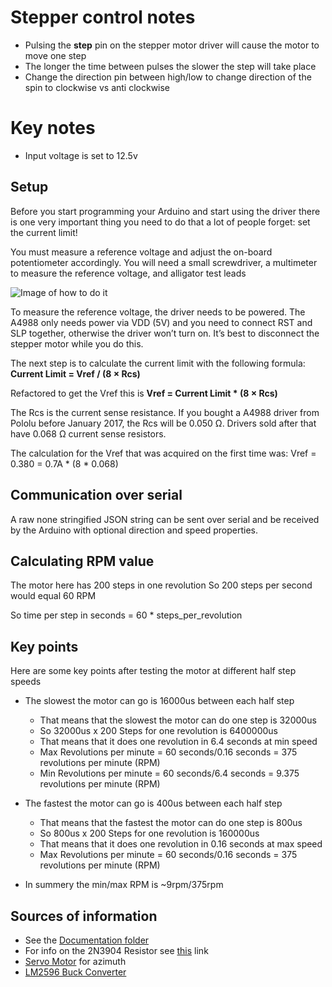 # Stepper control notes

- Pulsing the **step** pin on the stepper motor driver will cause the motor to move one step
- The longer the time between pulses the slower the step will take place
- Change the direction pin between high/low to change direction of the spin to clockwise vs anti clockwise

# Key notes
- Input voltage is set to 12.5v

## Setup 

Before you start programming your Arduino and start using the driver there is one very important thing you need to do that a lot of people forget: set the current limit!

You must measure a reference voltage and adjust the on-board potentiometer accordingly. You will need a small screwdriver, a multimeter to measure the reference voltage, and alligator test leads

![Image of how to do it](https://www.makerguides.com/wp-content/uploads/2019/02/A4988-current-limit-wiring-diagram-schematic-e1560009202882.png)

To measure the reference voltage, the driver needs to be powered. The A4988 only needs power via VDD (5V) and you need to connect RST and SLP together, otherwise the driver won’t turn on. It’s best to disconnect the stepper motor while you do this.

The next step is to calculate the current limit with the following formula: **Current Limit = Vref / (8 × Rcs)**

Refactored to get the Vref this is **Vref = Current Limit * (8 × Rcs)**

The Rcs is the current sense resistance. If you bought a A4988 driver from Pololu before January 2017, the Rcs will be 0.050 Ω. Drivers sold after that have 0.068 Ω current sense resistors.

The calculation for the Vref that was acquired on the first time was:
Vref = 0.380 = 0.7A * (8 * 0.068)


## Communication over serial

A raw none stringified JSON string can be sent over serial and be received by the Arduino with optional direction and speed properties.


## Calculating RPM value

The motor here has 200 steps in one revolution
So 200 steps per second would equal 60 RPM

So time per step in seconds = 60 * steps_per_revolution



## Key points

Here are some key points after testing the motor at different half step speeds

- The slowest the motor can go is 16000us between each half step
  - That means that the slowest the motor can do one step is 32000us
  - So 32000us x 200 Steps for one revolution is 6400000us
  - That means that it does one revolution in 6.4 seconds at min speed
  - Max Revolutions per minute = 60 seconds/0.16 seconds = 375 revolutions per minute (RPM)
  - Min Revolutions per minute = 60 seconds/6.4 seconds = 9.375 revolutions per minute (RPM)

- The fastest the motor can go is 400us between each half step
  - That means that the fastest the motor can do one step is 800us
  - So 800us x 200 Steps for one revolution is 160000us
  - That means that it does one revolution in 0.16 seconds at max speed
  - Max Revolutions per minute = 60 seconds/0.16 seconds = 375 revolutions per minute (RPM)

- In summery the min/max RPM is ~9rpm/375rpm 

## Sources of information
 - See the [Documentation folder](./documentation/)
 - For info on the 2N3904 Resistor see [this](https://www.homemade-circuits.com/understanding-transistor-2n3904/) link
 - [Servo Motor](https://www.amazon.de/dp/B09WRBHSVD?ref=ppx_yo2ov_dt_b_product_details&th=1) for azimuth 
 - [LM2596 Buck Converter](https://www.amazon.de/Yizhet-LM2596-Buck-Converter-3-0/dp/B0823P6PW6/ref=sr_1_1_sspa?crid=NU4899MSJCM5&keywords=buck%2Bwandler%2B12v%2Bauf%2B6v&qid=1678690421&refinements=p_85%3A20943776031%2Cp_72%3A419117031&rnid=419116031&rps=1&sprefix=buck%2Bconverter%2B12v%2Bto%2B6v%2Caps%2C105&sr=8-1-spons&sp_csd=d2lkZ2V0TmFtZT1zcF9hdGY&th=1)